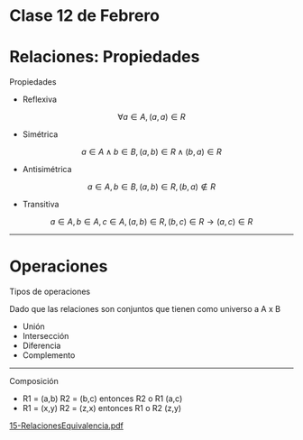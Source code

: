 # Clase 12 de Febrero

# Relaciones: Propiedades

Propiedades

- Reflexiva

$$
\forall a \in A, (a,a) \in R
$$

- Simétrica

$$
a \in A \wedge  b \in B, (a,b) \in R \wedge (b,a) \in R
$$

- Antisimétrica

$$
a \in A, b \in B, (a,b) \in R, (b,a) \not \in R
$$

- Transitiva

$$
a \in A, b \in A, c \in A, (a,b) \in R, (b,c) \in R \rightarrow (a,c) \in R
$$

---

# Operaciones

Tipos de operaciones

Dado que las relaciones son conjuntos que tienen como universo a A x B

- Unión
- Intersección
- Diferencia
- Complemento

---

Composición

- R1 = (a,b)  R2 = (b,c) entonces R2 o R1 (a,c)
- R1 = (x,y) R2 = (z,x)  entonces R1 o R2 (z,y)

[15-RelacionesEquivalencia.pdf](Academico/2025-1/Estructuras%20discretas%20II%20ICESI%201987fd794c2880f0ad06db6f94ecb06d/Grupo%2005%201987fd794c2880579c1dd2d08e062e7f/Clase%2012%20de%20Febrero%201987fd794c2880b8b98bc7298c6e3906/15-RelacionesEquivalencia.pdf)